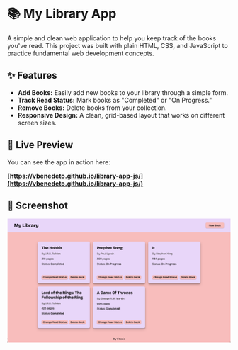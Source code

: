 # 📚 My Library App

A simple and clean web application to help you keep track of the books you've read. This project was built with plain HTML, CSS, and JavaScript to practice fundamental web development concepts.


## ✨ Features

* **Add Books:** Easily add new books to your library through a simple form.
* **Track Read Status:** Mark books as "Completed" or "On Progress."
* **Remove Books:** Delete books from your collection.
* **Responsive Design:** A clean, grid-based layout that works on different screen sizes.


## 🚀 Live Preview

You can see the app in action here:

**[https://vbenedeto.github.io/library-app-js/](https://vbenedeto.github.io/library-app-js/)**


## 📸 Screenshot

![Library app live preview screenshot](./assets/screenshotApp.png)


